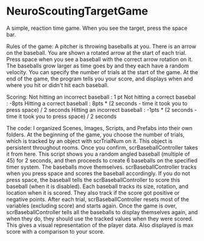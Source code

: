 # NeuroScoutingTargetGame
A simple, reaction time game. When you see the target, press the space bar. 

Rules of the game:
A pitcher is throwing baseballs at you. There is an arrow on the baseball. You are shown a rotated arrow at the start of each trial. Press space when you see a baseball with the correct arrow rotation on it. The baseballs grow larger as time goes by and they each have a random velocity. You can specify the number of trials at the start of the game. At the end of the game, the program tells you your score, and displays when and where you hit or didn't hit each baseball.

Scoring:
Not hitting an incorrect baseball : 1 pt
Not hitting a correct basebal : -8pts
Hitting a correct baseball : 8pts * (2 seconds - time it took you to press space) / 2 seconds
Hitting an incorrect baseball : -1pts * (2 seconds - time it took you to press space) / 2 seconds

The code: 
I organized Scenes, Images, Scripts, and Prefabs into their own folders. At the beginning of the game, you choose the number of trials, which is tracked by an object with scrTrialNum on it. This object is persistent throughout rooms. Once you confirm, scrBaseballController takes it from here. This script shows you a random angled baseball (multiple of 45) for 2 seconds, and then proceeds to create 6 baseballs on the specified timer system. The baseballs move themselves. scrBaseballController tracks when you press space and scores the baseball accordingly. If you do not press space, the baseball tells the scrBaseballController to score this baseball (when it is disabled). Each baseball tracks its size, rotation, and location when it is scored. They also track if the score got positive or negative points. After each trial, scrBaseballController resets most of the variables (excluding score) and starts again. Once the game is over, scrBaseballController tells all the baseballs to display themselves again, and when they do, they should use the tracked values when they were scored. This gives a visual representation of the player data. Also displayed is max score with a comparison to your score.

